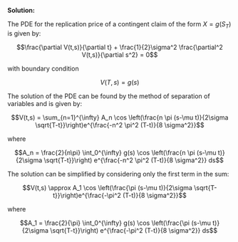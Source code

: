 

**Solution:**

The PDE for the replication price of a contingent claim of the form $X=g(S_T)$ is given by:

$$\frac{\partial V(t,s)}{\partial t} + \frac{1}{2}\sigma^2 \frac{\partial^2 V(t,s)}{\partial s^2} = 0$$

with boundary condition 

$$V(T,s) = g(s)$$

The solution of the PDE can be found by the method of separation of variables and is given by:

$$V(t,s) = \sum_{n=1}^{\infty} A_n \cos \left(\frac{n \pi (s-\mu t)}{2\sigma \sqrt{T-t}}\right)e^{\frac{-n^2 \pi^2 (T-t)}{8 \sigma^2}}$$

where 

$$A_n = \frac{2}{n\pi} \int_0^{\infty} g(s) \cos \left(\frac{n \pi (s-\mu t)}{2\sigma \sqrt{T-t}}\right) e^{\frac{-n^2 \pi^2 (T-t)}{8 \sigma^2}} ds$$

The solution can be simplified by considering only the first term in the sum:

$$V(t,s) \approx A_1 \cos \left(\frac{\pi (s-\mu t)}{2\sigma \sqrt{T-t}}\right)e^{\frac{-\pi^2 (T-t)}{8 \sigma^2}}$$

where 

$$A_1 = \frac{2}{\pi} \int_0^{\infty} g(s) \cos \left(\frac{\pi (s-\mu t)}{2\sigma \sqrt{T-t}}\right) e^{\frac{-\pi^2 (T-t)}{8 \sigma^2}} ds$$